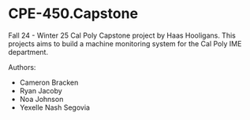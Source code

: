 # CPE-450.Capstone
Fall 24 - Winter 25 Cal Poly Capstone project by Haas Hooligans. This projects aims to build a machine monitoring system for the Cal Poly IME department.

Authors:
- Cameron Bracken
- Ryan Jacoby
- Noa Johnson
- Yexelle Nash Segovia
